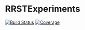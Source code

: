 # RRSTExperiments

[![Build Status](https://github.com/nikagra/RRSTExperiments.jl/actions/workflows/CI.yml/badge.svg?branch=master)](https://github.com/nikagra/RRSTExperiments.jl/actions/workflows/CI.yml?query=branch%3Amaster)
[![Coverage](https://codecov.io/gh/nikagra/RRSTExperiments.jl/branch/master/graph/badge.svg)](https://codecov.io/gh/nikagra/RRSTExperiments.jl)
